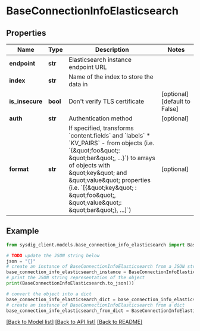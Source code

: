 # BaseConnectionInfoElasticsearch


## Properties

Name | Type | Description | Notes
------------ | ------------- | ------------- | -------------
**endpoint** | **str** | Elasticsearch instance endpoint URL | 
**index** | **str** | Name of the index to store the data in | 
**is_insecure** | **bool** | Don&#39;t verify TLS certificate | [optional] [default to False]
**auth** | **str** | Authentication method | [optional] 
**format** | **str** | If specified, transforms &#x60;content.fields&#x60; and &#x60;labels&#x60; * &#x60;KV_PAIRS&#x60; - from objects (i.e. &#x60;{\&quot;foo\&quot;: \&quot;bar\&quot;, ...}&#x60;) to arrays of objects with \&quot;key\&quot; and \&quot;value\&quot; properties {i.e. &#x60;[{\&quot;key\&quot; : \&quot;foo\&quot;, \&quot;value\&quot;: \&quot;bar\&quot;}, ...]&#x60;)  | [optional] 

## Example

```python
from sysdig_client.models.base_connection_info_elasticsearch import BaseConnectionInfoElasticsearch

# TODO update the JSON string below
json = "{}"
# create an instance of BaseConnectionInfoElasticsearch from a JSON string
base_connection_info_elasticsearch_instance = BaseConnectionInfoElasticsearch.from_json(json)
# print the JSON string representation of the object
print(BaseConnectionInfoElasticsearch.to_json())

# convert the object into a dict
base_connection_info_elasticsearch_dict = base_connection_info_elasticsearch_instance.to_dict()
# create an instance of BaseConnectionInfoElasticsearch from a dict
base_connection_info_elasticsearch_from_dict = BaseConnectionInfoElasticsearch.from_dict(base_connection_info_elasticsearch_dict)
```
[[Back to Model list]](../README.md#documentation-for-models) [[Back to API list]](../README.md#documentation-for-api-endpoints) [[Back to README]](../README.md)



